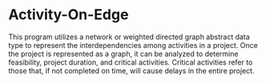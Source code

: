 # Activity-On-Edge
This program utilizes a network or weighted directed graph abstract data type to represent the interdependencies among activities in a project. Once the project is represented as a graph, it can be analyzed to determine feasibility, project duration, and critical activities. Critical activities refer to those that, if not completed on time, will cause delays in the entire project.
